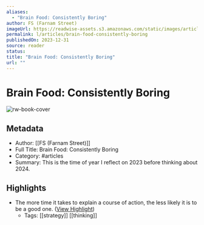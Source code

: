 ```yaml
---
aliases:
  - "Brain Food: Consistently Boring"
author: FS (Farnam Street)
imageUrl: https://readwise-assets.s3.amazonaws.com/static/images/article2.74d541386bbf.png
permalink: l/articles/brain-food-consistently-boring
publishedOn: 2023-12-31
source: reader
status: 
title: "Brain Food: Consistently Boring"
url: ""
---
```

# Brain Food: Consistently Boring

![rw-book-cover](https://readwise-assets.s3.amazonaws.com/static/images/article2.74d541386bbf.png)

## Metadata

- Author: [[FS (Farnam Street)]]
- Full Title: Brain Food: Consistently Boring
- Category: #articles
- Summary: This is the time of year I reflect on 2023 before thinking about 2024.

## Highlights

- The more time it takes to explain a course of action, the less likely it is to be a good one. ([View Highlight](https://read.readwise.io/read/01hk5bypmrf92hybnqbhmdb0x3))
    - Tags: [[strategy]] [[thinking]]
